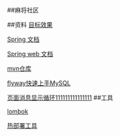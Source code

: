 ##麻将社区

##资料
[目标效果](https://elasticsearch.cn/)

[Spring 文档](https://spring.io)

[Spring web 文档](https://spring.io/guides/gs/serving-web-content/)

[mvn仓库](https://mvnrepository.com/)

[flyway快速上手MySQL](https://www.jianshu.com/p/567a8a161641)

[页面消息显示循环111111111111111](https://www.thymeleaf.org/doc/tutorials/3.0/usingthymeleaf.html#using-theach)
##工具

[lombok](https://projectlombok.org/setup/maven)

[热部署工具]()